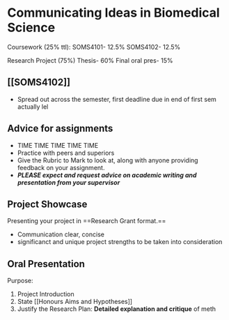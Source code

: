 # Communicating Ideas in Biomedical Science

Coursework (25% ttl):
SOMS4101- 12.5%
SOMS4102- 12.5%

Research Project (75%)
Thesis- 60%
Final oral pres- 15%

## [[SOMS4102]]

- Spread out across the semester, first deadline due in end of first sem actually lel

## Advice for assignments

- TIME TIME TIME TIME TIME 
- Practice with peers and superiors
- Give the Rubric to Mark to look at, along with anyone providing feedback on your assignment.
- ***PLEASE expect and request advice on academic writing and presentation from your supervisor***

## Project Showcase
Presenting your project in ==Research Grant format.==
- Communication clear, concise
- significanct and unique project strengths to be taken into consideration

## Oral Presentation
Purpose:
1. Project Introduction
2. State [[Honours Aims and Hypotheses]]
3. Justify the Research Plan: **Detailed explanation and critique** of meth
